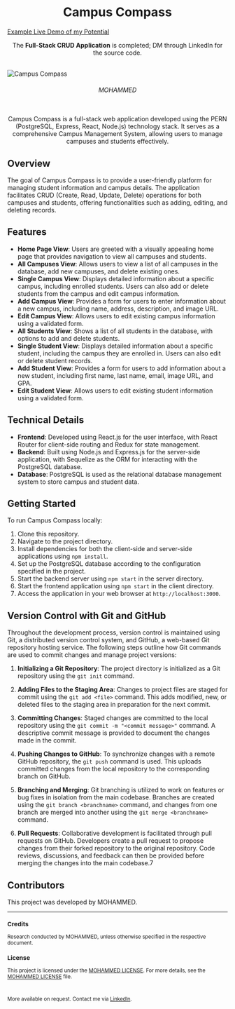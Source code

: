 <h1 align="center">Campus Compass</h1>

[Example Live Demo of my Potential](https://jasminesjewelries-mohammed-design.netlify.app)

<div align="center">
    The <b>Full-Stack CRUD Application</b> is completed; DM through LinkedIn for the source code.
</div>

<br>

![Campus Compass](https://github.com/tech-moh-logy/Campus-Compass/assets/132733865/4b831400-400e-4fc0-a383-20ee16faf47d)

<div align="center">
    <h6>
        MOHAMMED
    </h6>
</div>

<br>
    
<div align="center">
    Campus Compass is a full-stack web application developed using the PERN (PostgreSQL, Express, React, Node.js) technology stack. It serves as a comprehensive Campus Management System, allowing users to manage campuses and students effectively.
</div>

## Overview

The goal of Campus Compass is to provide a user-friendly platform for managing student information and campus details. The application facilitates CRUD (Create, Read, Update, Delete) operations for both campuses and students, offering functionalities such as adding, editing, and deleting records.

## Features

- **Home Page View**: Users are greeted with a visually appealing home page that provides navigation to view all campuses and students.
- **All Campuses View**: Allows users to view a list of all campuses in the database, add new campuses, and delete existing ones.
- **Single Campus View**: Displays detailed information about a specific campus, including enrolled students. Users can also add or delete students from the campus and edit campus information.
- **Add Campus View**: Provides a form for users to enter information about a new campus, including name, address, description, and image URL.
- **Edit Campus View**: Allows users to edit existing campus information using a validated form.
- **All Students View**: Shows a list of all students in the database, with options to add and delete students.
- **Single Student View**: Displays detailed information about a specific student, including the campus they are enrolled in. Users can also edit or delete student records.
- **Add Student View**: Provides a form for users to add information about a new student, including first name, last name, email, image URL, and GPA.
- **Edit Student View**: Allows users to edit existing student information using a validated form.

## Technical Details

- **Frontend**: Developed using React.js for the user interface, with React Router for client-side routing and Redux for state management.
- **Backend**: Built using Node.js and Express.js for the server-side application, with Sequelize as the ORM for interacting with the PostgreSQL database.
- **Database**: PostgreSQL is used as the relational database management system to store campus and student data.

## Getting Started

To run Campus Compass locally:

1. Clone this repository.
2. Navigate to the project directory.
3. Install dependencies for both the client-side and server-side applications using `npm install`.
4. Set up the PostgreSQL database according to the configuration specified in the project.
5. Start the backend server using `npm start` in the server directory.
6. Start the frontend application using `npm start` in the client directory.
7. Access the application in your web browser at `http://localhost:3000`.

## Version Control with Git and GitHub

Throughout the development process, version control is maintained using Git, a distributed version control system, and GitHub, a web-based Git repository hosting service. The following steps outline how Git commands are used to commit changes and manage project versions:

1. **Initializing a Git Repository**: The project directory is initialized as a Git repository using the `git init` command.

2. **Adding Files to the Staging Area**: Changes to project files are staged for commit using the `git add <file>` command. This adds modified, new, or deleted files to the staging area in preparation for the next commit.

3. **Committing Changes**: Staged changes are committed to the local repository using the `git commit -m "<commit message>"` command. A descriptive commit message is provided to document the changes made in the commit.

4. **Pushing Changes to GitHub**: To synchronize changes with a remote GitHub repository, the `git push` command is used. This uploads committed changes from the local repository to the corresponding branch on GitHub.

5. **Branching and Merging**: Git branching is utilized to work on features or bug fixes in isolation from the main codebase. Branches are created using the `git branch <branchname>` command, and changes from one branch are merged into another using the `git merge <branchname>` command.

6. **Pull Requests**: Collaborative development is facilitated through pull requests on GitHub. Developers create a pull request to propose changes from their forked repository to the original repository. Code reviews, discussions, and feedback can then be provided before merging the changes into the main codebase.7

## Contributors

This project was developed by MOHAMMED. 

---

<sub>
  
  ### Credits
  
  Research conducted by MOHAMMED, unless otherwise specified in the respective document.
  
  ### License
  
  This project is licensed under the [MOHAMMED LICENSE](https://github.com/tech-moh-logy/MOHAMMED-License/blob/main/README.md). For more details, see the [MOHAMMED LICENSE](https://github.com/tech-moh-logy/MOHAMMED-License/blob/main/README.md) file.

  <br>

  More available on request. Contact me via [LinkedIn](https://www.linkedin.com/in/mohtech/).
   
</sub>
